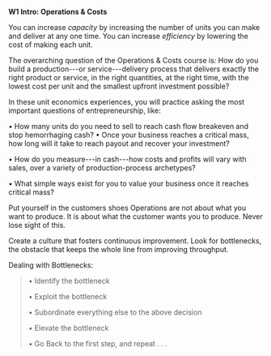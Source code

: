 
**W1 Intro: Operations & Costs**

You can increase *capacity* by increasing the number of units you can
make and deliver at any one time. You can increase *efficiency* by
lowering the cost of making each unit.

The overarching question of the Operations & Costs course is: How do you
build a production---or service---delivery process that delivers exactly
the right product or service, in the right quantities, at the right
time, with the lowest cost per unit and the smallest upfront investment
possible?

In these unit economics experiences, you will practice asking the most
important questions of entrepreneurship, like:

• How many units do you need to sell to reach cash flow breakeven and
stop hemorrhaging cash? • Once your business reaches a critical mass,
how long will it take to reach payout and recover your investment?

• How do you measure---in cash---how costs and profits will vary with
sales, over a variety of production-process archetypes?

• What simple ways exist for you to value your business once it reaches
critical mass?

Put yourself in the customers shoes Operations are not about what you
want to produce. It is about what the customer wants you to produce.
Never lose sight of this.

Create a culture that fosters continuous improvement. Look for
bottlenecks, the obstacle that keeps the whole line from improving
throughput.

Dealing with Bottlenecks:

> • Identify the bottleneck
>
> • Exploit the bottleneck
>
> • Subordinate everything else to the above decision
>
> • Elevate the bottleneck
>
> • Go Back to the first step, and repeat . . .

